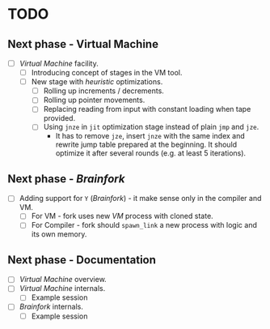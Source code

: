# TODO

## Next phase - Virtual Machine

- [ ] *Virtual Machine* facility.
  - [ ] Introducing concept of stages in the VM tool.
  - [ ] New stage with *heuristic* optimizations.
    - [ ] Rolling up increments / decrements.
    - [ ] Rolling up pointer movements.
    - [ ] Replacing reading from input with constant loading when tape provided.
    - [ ] Using `jnze` in `jit` optimization stage instead of plain `jmp` and `jze`.
      - It has to remove `jze`, insert `jnze` with the same index and rewrite
        jump table prepared at the beginning. It should optimize it after
        several rounds (e.g. at least 5 iterations).

## Next phase - *Brainfork*

- [ ] Adding support for `Y` (*Brainfork*) - it make sense only in the compiler and VM.
  - [ ] For VM - fork uses new *VM* process with cloned state.
  - [ ] For Compiler - fork should `spawn_link` a new process with logic and its own memory.

## Next phase - Documentation

- [ ] *Virtual Machine* overview.
- [ ] *Virtual Machine* internals.
  - [ ] Example session
- [ ] *Brainfork* internals.
  - [ ] Example session
